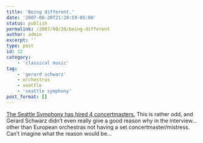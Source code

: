 ```yaml
---
title: 'Being different.'
date: '2007-08-20T21:28:59-05:00'
status: publish
permalink: /2007/08/20/being-different
author: admin
excerpt: ''
type: post
id: 12
category:
    - 'classical music'
tag:
    - 'gerard schwarz'
    - orchestras
    - seattle
    - 'seattle symphony'
post_format: []
---
```

[The Seattle Symphony has hired 4 concertmasters.](http://seattlepi.nwsource.com/classical/327934_sso17.html) This is rather odd, and Gerard Schwarz didn’t even really give a good reason why in the interview... other than European orchestras not having a set concertmaster/mistress. Can’t imagine what the reason would be...